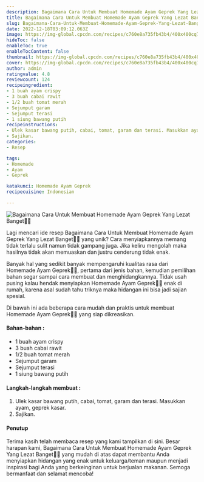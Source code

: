 ```yaml
---
description: Bagaimana Cara Untuk Membuat Homemade Ayam Geprek Yang Lezat Banget"
title: Bagaimana Cara Untuk Membuat Homemade Ayam Geprek Yang Lezat Banget
slug: Bagaimana-Cara-Untuk-Membuat-Homemade-Ayam-Geprek-Yang-Lezat-Banget
date: 2022-12-18T03:09:12.063Z
image: https://img-global.cpcdn.com/recipes/c760e8a735fb43b4/400x400cq70/photo.jpg
hideToc: false
enableToc: true
enableTocContent: false
thumbnail: https://img-global.cpcdn.com/recipes/c760e8a735fb43b4/400x400cq70/photo.jpg
cover: https://img-global.cpcdn.com/recipes/c760e8a735fb43b4/400x400cq70/photo.jpg
author: admin
ratingvalue: 4.8
reviewcount: 124
recipeingredient:
- 1 buah ayam crispy
- 3 buah cabai rawit
- 1/2 buah tomat merah
- Sejumput garam
- Sejumput terasi
- 1 siung bawang putih
recipeinstructions:
- Ulek kasar bawang putih, cabai, tomat, garam dan terasi. Masukkan ayam, geprek kasar.
- Sajikan.
categories:
- Resep

tags:
- Homemade
- Ayam
- Geprek

katakunci: Homemade Ayam Geprek
recipecuisine: Indonesian

---
```


![Bagaimana Cara Untuk Membuat Homemade Ayam Geprek Yang Lezat Banget👩‍🍳](https://img-global.cpcdn.com/recipes/c760e8a735fb43b4/400x400cq70/photo.jpg)

Lagi mencari ide resep Bagaimana Cara Untuk Membuat Homemade Ayam Geprek Yang Lezat Banget👩‍🍳 yang unik? Cara menyiapkannya memang tidak terlalu sulit namun tidak gampang juga. Jika keliru mengolah maka hasilnya tidak akan memuaskan dan justru cenderung tidak enak.

Banyak hal yang sedikit banyak mempengaruhi kualitas rasa dari Homemade Ayam Geprek👩‍🍳, pertama dari jenis bahan, kemudian pemilihan bahan segar sampai cara membuat dan menghidangkannya. Tidak usah pusing kalau hendak menyiapkan Homemade Ayam Geprek👩‍🍳 enak di rumah, karena asal sudah tahu triknya maka hidangan ini bisa jadi sajian spesial.

Di bawah ini ada beberapa cara mudah dan praktis untuk membuat Homemade Ayam Geprek👩‍🍳 yang siap dikreasikan.

<!--inarticleads1-->

#### Bahan-bahan :

- 1 buah ayam crispy
- 3 buah cabai rawit
- 1/2 buah tomat merah
- Sejumput garam
- Sejumput terasi
- 1 siung bawang putih

<!--inarticleads2-->

#### Langkah-langkah membuat :

1. Ulek kasar bawang putih, cabai, tomat, garam dan terasi. Masukkan ayam, geprek kasar.
1. Sajikan.

#### Penutup

Terima kasih telah membaca resep yang kami tampilkan di sini. Besar harapan kami, Bagaimana Cara Untuk Membuat Homemade Ayam Geprek Yang Lezat Banget👩‍🍳 yang mudah di atas dapat membantu Anda menyiapkan hidangan yang enak untuk keluarga/teman maupun menjadi inspirasi bagi Anda yang berkeinginan untuk berjualan makanan. Semoga bermanfaat dan selamat mencoba!